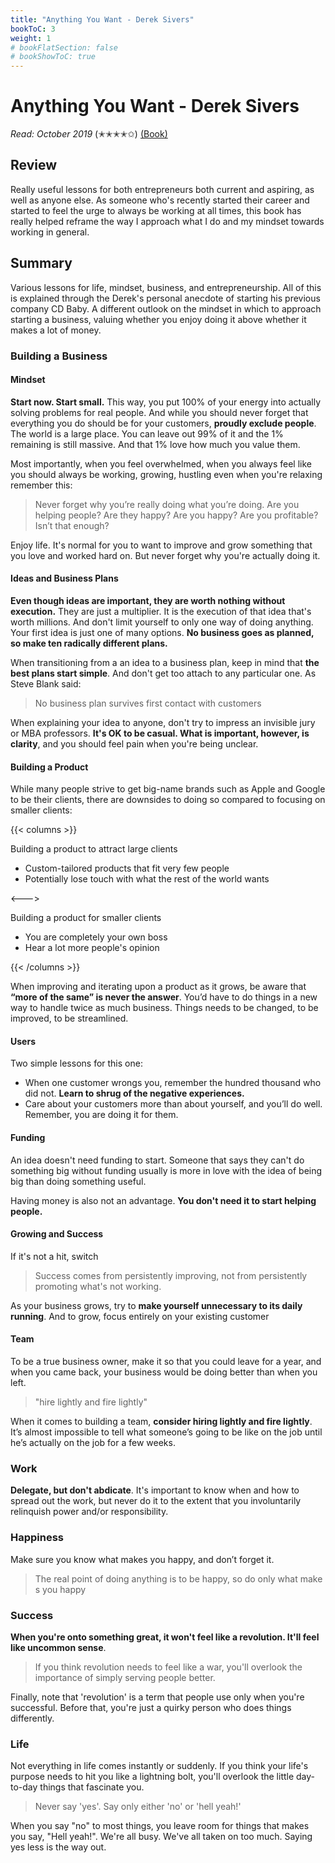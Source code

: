 ```yaml
---
title: "Anything You Want - Derek Sivers"
bookToC: 3
weight: 1
# bookFlatSection: false
# bookShowToC: true
---
```


# Anything You Want - Derek Sivers

*Read: October 2019* (✭✭✭✭✩) [(Book)](https://amzn.to/32mguHI)

## Review

Really useful lessons for both entrepreneurs both current and aspiring, as well as anyone else. As someone who's recently started their career and started to feel the urge to always be working at all times, this book has really helped reframe the way I approach what I do and my mindset towards working in general.

## Summary

Various lessons for life, mindset, business, and entrepreneurship. All of this is explained through the Derek's personal anecdote of starting his previous company CD Baby. A different outlook on the mindset in which to approach starting a business, valuing whether you enjoy doing it above whether it makes a lot of money.

### Building a Business

#### Mindset

**Start now. Start small.** This way, you put 100% of your energy into actually solving problems for real people. And while you should never forget that everything you do should be for your customers, **proudly exclude people**. The world is a large place. You can leave out 99% of it and the 1% remaining is still massive. And that 1% love how much you value them.

Most importantly, when you feel overwhelmed, when you always feel like you should always be working, growing, hustling even when you're relaxing remember this: 

> Never forget why you’re really doing what you’re doing. Are you helping people? Are they happy? Are you happy? Are you profitable? Isn’t that enough?

Enjoy life. It's normal for you to want to improve and grow something that you love and worked hard on. But never forget why you're actually doing it.

#### Ideas and Business Plans

**Even though ideas are important, they are worth nothing without execution.** They are just a multiplier. It is the execution of that idea that's worth millions. And don't limit yourself to only one way of doing anything. Your first idea is just one of many options. **No business goes as planned, so make ten radically different plans.**

When transitioning from a an idea to a business plan, keep in mind that **the best plans start simple**. And don't get too attach to any particular one. As Steve Blank said:

>No business plan survives first contact with customers

When explaining your idea to anyone, don't try to impress an invisible jury or MBA professors. **It's OK to be casual. What is important, however, is clarity**, and you should feel pain when you're being unclear.

#### Building a Product

While many people strive to get big-name brands such as Apple and Google to be their clients, there are downsides to doing so compared to focusing on smaller clients:

{{< columns >}}

Building a product to attract large clients

- Custom-tailored products that fit very few people
- Potentially lose touch with what the rest of the world wants

<--->

Building a product for smaller clients

- You are completely your own boss
- Hear a lot more people's opinion

{{< /columns >}}

When improving and iterating upon a product as it grows, be aware that **“more of the same” is never the answer**. You’d have to do things in a new way to handle twice as much business. Things needs to be changed, to be improved, to be streamlined.

#### Users

Two simple lessons for this one:

- When one customer wrongs you, remember the hundred thousand who did not. **Learn to shrug of the negative experiences.**
- Care about your customers more than about yourself, and you’ll do well. Remember, you are doing it for them.

#### Funding

An idea doesn't need funding to start. Someone that says they can't do something big without funding usually is more in love with the idea of being big than doing something useful.

Having money is also not an advantage. **You don't need it to start helping people.**

#### Growing and Success

If it's not a hit, switch

> Success comes from persistently improving, not from persistently promoting what's not working.

As your business grows, try to **make yourself unnecessary to its daily running**. And to grow, focus entirely on your existing customer

#### Team

To be a true business owner, make it so that you could leave for a year, and when you came back, your business would be doing better than when you left.

> "hire lightly and fire lightly"

When it comes to building a team, **consider hiring lightly and fire lightly**. It’s almost impossible to tell what someone’s going to be like on the job until he’s actually on the job for a few weeks.

### Work

**Delegate, but don't abdicate**. It's important to know when and how to spread out the work, but never do it to the extent that you involuntarily relinquish power and/or responsibility.


### Happiness

Make sure you know what makes you happy, and don’t forget it.

> The real point of doing anything is to be happy, so do only what makes you happy


### Success

**When you're onto something great, it won't feel like a revolution. It'll feel like uncommon sense**.

> If you think revolution needs to feel like a war, you'll overlook the importance of simply serving people better.

Finally, note that 'revolution' is a term that people use only when you're successful. Before that, you're just a quirky person who does things differently.


### Life

Not everything in life comes instantly or suddenly. If you think your life's purpose needs to hit you like a lightning bolt, you'll overlook the little day-to-day things that fascinate you.

> Never say 'yes'. Say only either 'no' or 'hell yeah!' 

When you say "no" to most things, you leave room for things that makes you say, "Hell yeah!". We're all busy. We've all taken on too much. Saying yes less is the way out.
